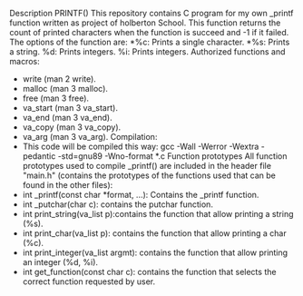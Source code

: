 Description
PRINTF()
This repository contains C program for my own _printf function written as project of holberton School.
This function returns the count of printed characters when the function is succeed and -1 if it failed.
The options of the function are:
*%c: Prints a single character.
*%s: Prints a string.
%d: Prints integers.
%i: Prints integers.
Authorized functions and macros:
- write (man 2 write).
- malloc (man 3 malloc).
- free (man 3 free).
- va_start (man 3 va_start).
- va_end (man 3 va_end).
- va_copy (man 3 va_copy).
- va_arg (man 3 va_arg).
Compilation:
- This code will be compiled this way:
gcc -Wall -Werror -Wextra -pedantic -std=gnu89 -Wno-format *.c
Function prototypes
All function prototypes used to compile _printf() are included in the header file "main.h" (contains the prototypes of the functions used that can be found in the other files):
- int _printf(const char *format, ...): Contains the _printf function.
- int _putchar(char c): contains the putchar function.
- int print_string(va_list p):contains the function that allow printing a string (%s). 
- int print_char(va_list p): contains the function that allow printing a char (%c).
- int print_integer(va_list argmt): contains the function that allow printing an integer (%d, %i).
- int get_function(const char c): contains the function that selects the correct function requested by user.